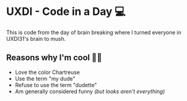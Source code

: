 # UXDI - Code in a Day 💻

This is code from the day of brain breaking where I turned everyone in UXDI31's brain to mush.

## Reasons why I'm cool 🍑🍑

* Love the color Chartreuse
* Use the term "my dude"
* Refuse to use the term "dudette"
* Am generally considered funny _(but looks aren't everything)_
